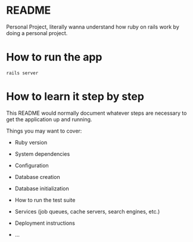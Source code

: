 # README

Personal Project, literally wanna understand how ruby on rails work by doing a personal project.

# How to run the app 

`rails server` 

# How to learn it step by step 

This README would normally document whatever steps are necessary to get the
application up and running.

Things you may want to cover:

* Ruby version

* System dependencies

* Configuration

* Database creation

* Database initialization

* How to run the test suite

* Services (job queues, cache servers, search engines, etc.)

* Deployment instructions

* ...

